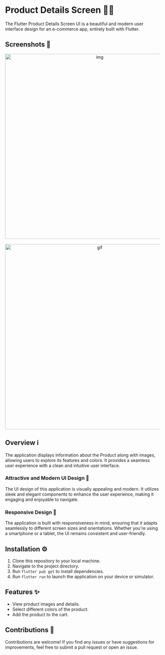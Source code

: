 # Product Details Screen 📱🛒

The Flutter Product Details Screen UI is a beautiful and modern user interface design for an e-commerce app, entirely built with Flutter.

## Screenshots 📸

<p align="center">
  <img alt="img" src="https://github.com/mosayyyed/Product-Details-Screen/assets/113109457/c6a8c3be-81e4-492d-90cf-8debfbfabeb7"  height="600" >
&nbsp; &nbsp; &nbsp; &nbsp;
  <img alt="gif" src="https://github.com/mosayyyed/Product-Details-Screen/assets/113109457/48313b0b-4997-4a5f-888c-650c809d1311" height="600">
</p>


## Overview ℹ️

The application displays information about the Product along with images, allowing users to explore its features and colors. It provides a seamless user experience with a clean and intuitive user interface.

### Attractive and Modern UI Design 💫

The UI design of this application is visually appealing and modern. It utilizes sleek and elegant components to enhance the user experience, making it engaging and enjoyable to navigate.

### Responsive Design 📏

The application is built with responsiveness in mind, ensuring that it adapts seamlessly to different screen sizes and orientations. Whether you're using a smartphone or a tablet, the UI remains consistent and user-friendly.


## Installation ⚙️

1. Clone this repository to your local machine.
2. Navigate to the project directory.
3. Run `flutter pub get` to install dependencies.
4. Run `flutter run` to launch the application on your device or simulator.

## Features ✨

- View product images and details.
- Select different colors of the product.
- Add the product to the cart.

## Contributions 🤝

Contributions are welcome! If you find any issues or have suggestions for improvements, feel free to submit a pull request or open an issue.
